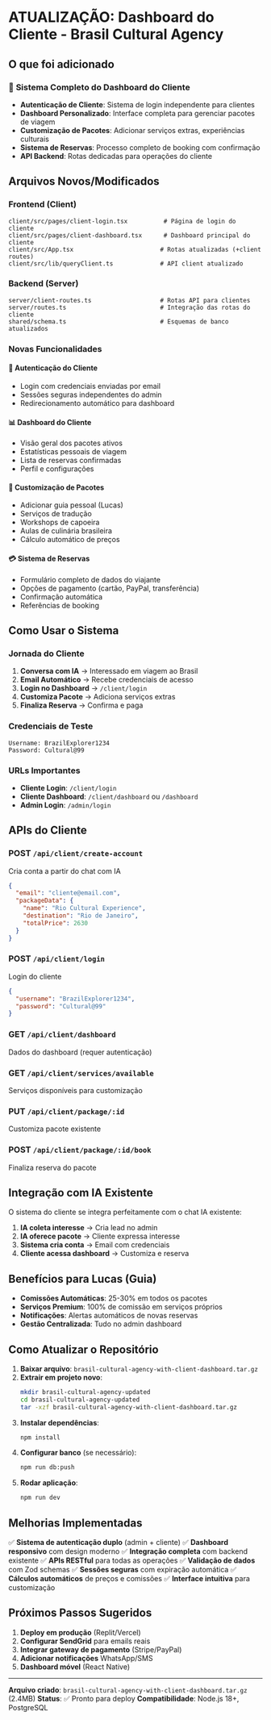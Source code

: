 # ATUALIZAÇÃO: Dashboard do Cliente - Brasil Cultural Agency

## O que foi adicionado

### 🎯 **Sistema Completo do Dashboard do Cliente**
- **Autenticação de Cliente**: Sistema de login independente para clientes
- **Dashboard Personalizado**: Interface completa para gerenciar pacotes de viagem
- **Customização de Pacotes**: Adicionar serviços extras, experiências culturais
- **Sistema de Reservas**: Processo completo de booking com confirmação
- **API Backend**: Rotas dedicadas para operações do cliente

## Arquivos Novos/Modificados

### Frontend (Client)
```
client/src/pages/client-login.tsx          # Página de login do cliente
client/src/pages/client-dashboard.tsx      # Dashboard principal do cliente
client/src/App.tsx                        # Rotas atualizadas (+client routes)
client/src/lib/queryClient.ts             # API client atualizado
```

### Backend (Server)
```
server/client-routes.ts                   # Rotas API para clientes
server/routes.ts                          # Integração das rotas do cliente
shared/schema.ts                          # Esquemas de banco atualizados
```

### Novas Funcionalidades

#### 🔐 **Autenticação do Cliente**
- Login com credenciais enviadas por email
- Sessões seguras independentes do admin
- Redirecionamento automático para dashboard

#### 📊 **Dashboard do Cliente**
- Visão geral dos pacotes ativos
- Estatísticas pessoais de viagem
- Lista de reservas confirmadas
- Perfil e configurações

#### 🎨 **Customização de Pacotes**
- Adicionar guia pessoal (Lucas)
- Serviços de tradução
- Workshops de capoeira
- Aulas de culinária brasileira
- Cálculo automático de preços

#### 💳 **Sistema de Reservas**
- Formulário completo de dados do viajante
- Opções de pagamento (cartão, PayPal, transferência)
- Confirmação automática
- Referências de booking

## Como Usar o Sistema

### Jornada do Cliente
1. **Conversa com IA** → Interessado em viagem ao Brasil
2. **Email Automático** → Recebe credenciais de acesso
3. **Login no Dashboard** → `/client/login`
4. **Customiza Pacote** → Adiciona serviços extras
5. **Finaliza Reserva** → Confirma e paga

### Credenciais de Teste
```
Username: BrazilExplorer1234
Password: Cultural@99
```

### URLs Importantes
- **Cliente Login**: `/client/login`
- **Cliente Dashboard**: `/client/dashboard` ou `/dashboard`
- **Admin Login**: `/admin/login`

## APIs do Cliente

### POST `/api/client/create-account`
Cria conta a partir do chat com IA
```json
{
  "email": "cliente@email.com",
  "packageData": {
    "name": "Rio Cultural Experience",
    "destination": "Rio de Janeiro",
    "totalPrice": 2630
  }
}
```

### POST `/api/client/login`
Login do cliente
```json
{
  "username": "BrazilExplorer1234",
  "password": "Cultural@99"
}
```

### GET `/api/client/dashboard`
Dados do dashboard (requer autenticação)

### GET `/api/client/services/available`
Serviços disponíveis para customização

### PUT `/api/client/package/:id`
Customiza pacote existente

### POST `/api/client/package/:id/book`
Finaliza reserva do pacote

## Integração com IA Existente

O sistema do cliente se integra perfeitamente com o chat IA existente:

1. **IA coleta interesse** → Cria lead no admin
2. **IA oferece pacote** → Cliente expressa interesse
3. **Sistema cria conta** → Email com credenciais
4. **Cliente acessa dashboard** → Customiza e reserva

## Benefícios para Lucas (Guia)

- **Comissões Automáticas**: 25-30% em todos os pacotes
- **Serviços Premium**: 100% de comissão em serviços próprios
- **Notificações**: Alertas automáticos de novas reservas
- **Gestão Centralizada**: Tudo no admin dashboard

## Como Atualizar o Repositório

1. **Baixar arquivo**: `brasil-cultural-agency-with-client-dashboard.tar.gz`
2. **Extrair em projeto novo**:
   ```bash
   mkdir brasil-cultural-agency-updated
   cd brasil-cultural-agency-updated
   tar -xzf brasil-cultural-agency-with-client-dashboard.tar.gz
   ```
3. **Instalar dependências**:
   ```bash
   npm install
   ```
4. **Configurar banco** (se necessário):
   ```bash
   npm run db:push
   ```
5. **Rodar aplicação**:
   ```bash
   npm run dev
   ```

## Melhorias Implementadas

✅ **Sistema de autenticação duplo** (admin + cliente)
✅ **Dashboard responsivo** com design moderno
✅ **Integração completa** com backend existente
✅ **APIs RESTful** para todas as operações
✅ **Validação de dados** com Zod schemas
✅ **Sessões seguras** com expiração automática
✅ **Cálculos automáticos** de preços e comissões
✅ **Interface intuitiva** para customização

## Próximos Passos Sugeridos

1. **Deploy em produção** (Replit/Vercel)
2. **Configurar SendGrid** para emails reais
3. **Integrar gateway de pagamento** (Stripe/PayPal)
4. **Adicionar notificações** WhatsApp/SMS
5. **Dashboard móvel** (React Native)

---

**Arquivo criado**: `brasil-cultural-agency-with-client-dashboard.tar.gz` (2.4MB)
**Status**: ✅ Pronto para deploy
**Compatibilidade**: Node.js 18+, PostgreSQL